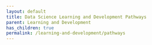 ```yaml
---
layout: default
title: Data Science Learning and Development Pathways
parent: Learning and Development
has_children: true
permalink: /learning-and-development/pathways
---
```



